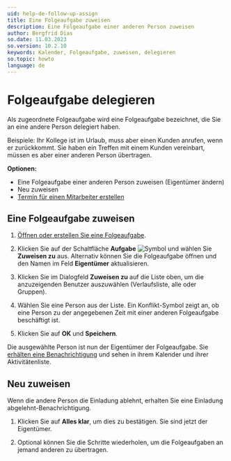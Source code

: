 ```yaml
---
uid: help-de-follow-up-assign
title: Eine Folgeaufgabe zuweisen
description: Eine Folgeaufgabe einer anderen Person zuweisen
author: Bergfrid Dias
so.date: 11.03.2023
so.version: 10.2.10
keywords: Kalender, Folgeaufgabe, zuweisen, delegieren
so.topic: howto
language: de
---
```


# Folgeaufgabe delegieren

Als zugeordnete Folgeaufgabe wird eine Folgeaufgabe bezeichnet, die Sie an eine andere Person delegiert haben.

Beispiele: Ihr Kollege ist im Urlaub, muss aber einen Kunden anrufen, wenn er zurückkommt. Sie haben ein Treffen mit einem Kunden vereinbart, müssen es aber einer anderen Person übertragen.

**Optionen:**

* Eine Folgeaufgabe einer anderen Person zuweisen (Eigentümer ändern)
* Neu zuweisen
* [Termin für einen Mitarbeiter erstellen][2]

## Eine Folgeaufgabe zuweisen

1. [Öffnen oder erstellen Sie eine Folgeaufgabe][1].

1. Klicken Sie auf der Schaltfläche **Aufgabe** ![Symbol][img1] und wählen Sie **Zuweisen zu** aus. Alternativ können Sie die Folgeaufgabe öffnen und den Namen im Feld **Eigentümer** aktualisieren.

1. Klicken Sie im Dialogfeld **Zuweisen zu** auf die Liste oben, um die anzuzeigenden Benutzer auszuwählen (Verlaufsliste, alle oder Gruppen).

1. Wählen Sie eine Person aus der Liste. Ein Konflikt-Symbol zeigt an, ob eine Person zu der angegebenen Zeit mit einer anderen Folgeaufgabe beschäftigt ist.

1. Klicken Sie auf **OK** und **Speichern**.

Die ausgewählte Person ist nun der Eigentümer der Folgeaufgabe. Sie [erhälten eine Benachrichtigung][3] und sehen in ihrem Kalender und ihrer Aktivitätenliste.

## Neu zuweisen

Wenn die andere Person die Einladung ablehnt, erhalten Sie eine Einladung abgelehnt-Benachrichtigung.

1. Klicken Sie auf **Alles klar**, um dies zu bestätigen. Sie sind jetzt der Eigentümer.

2. Optional können Sie die Schritte wiederholen, um die Folgeaufgaben an jemand anderen zu übertragen.

<!-- Referenced links -->
[1]: create-follow-up.md
[2]: create-follow-up.md#associate
[3]: invitation/accept-decline.md

<!-- Referenced images -->
[img1]: ../../../media/icons/btn-menu.png
